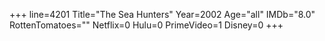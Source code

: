 +++
line=4201
Title="The Sea Hunters"
Year=2002
Age="all"
IMDb="8.0"
RottenTomatoes=""
Netflix=0
Hulu=0
PrimeVideo=1
Disney=0
+++

